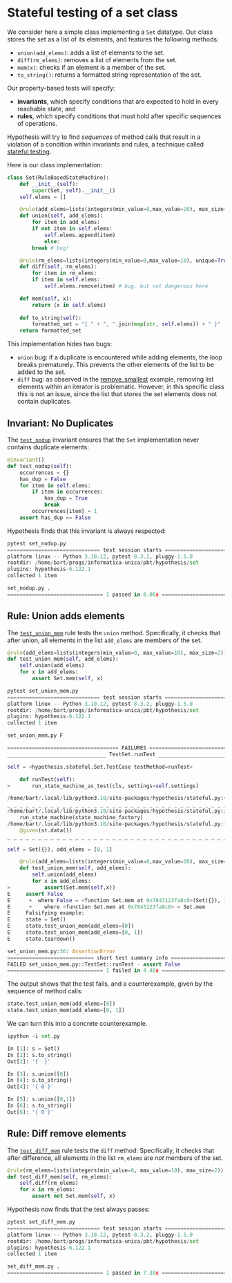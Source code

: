 # Stateful testing of a set class

We consider here a simple class implementing a `Set` datatype. 
Our class stores the set as a list of its elements, and features the following methods:
- `union(add_elems)`: adds a list of elements to the set.
- `diff(rm_elems)`: removes a list of elements from the set.
- `mem(x)`: checks if an element is a member of the set.
- `to_string()`: returns a formatted string representation of the set.

Our property-based tests will specify:
- **invariants**, which specify conditions that are expected to hold in every reachable state, and
- **rules**, which specify conditions that must hold after specific sequences of operations.

Hypothesis will try to find *sequences* of method calls that result in a violation of a condition within invariants and rules,
a technique called [stateful testing](https://hypothesis.readthedocs.io/en/latest/stateful.html).

Here is our class implementation:
```python
class Set(RuleBasedStateMachine):
    def __init__(self):
        super(Set, self).__init__()
	self.elems = []

    @rule(add_elems=lists(integers(min_value=0,max_value=20), max_size=5))
    def union(self, add_elems):
        for item in add_elems:
	    if not item in self.elems:
	        self.elems.append(item)
            else:
		break # bug!

    @rule(rm_elems=lists(integers(min_value=0,max_value=10), unique=True))		
    def diff(self, rm_elems):
        for item in rm_elems:
	    if item in self.elems:
	        self.elems.remove(item) # bug, but not dangerous here

    def mem(self, x):
        return (x in self.elems)
				
    def to_string(self):
        formatted_set = "{ " + ", ".join(map(str, self.elems)) + " }"
	return formatted_set
```
This implementation hides two bugs:
- `union` bug: if a duplicate is encountered while adding elements, the loop breaks prematurely. This prevents the other elements of the list to be added to the set. 
- `diff` bug: as observed in the [remove_smallest](../remove_smallest) example, removing list elements within an iterator is problematic. However, in this specific class this is not an issue, since the list that stores the set elements does not contain duplicates.

## Invariant: No Duplicates

The [`test_nodup`](set_nodop.py) invariant ensures that the `Set` implementation never contains duplicate elements:
```python
@invariant()
def test_nodup(self):
    occurrences = {}
    has_dup = False
    for item in self.elems:
        if item in occurrences:
            has_dup = True
            break
        occurrences[item] = 1
    assert has_dup == False
```
Hypothesis finds that this invariant is always respected:
```python
pytest set_nodup.py 
============================== test session starts ===============================
platform linux -- Python 3.10.12, pytest-8.3.2, pluggy-1.5.0
rootdir: /home/bart/progs/informatica-unica/pbt/hypothesis/set
plugins: hypothesis-6.122.1
collected 1 item                                                                 

set_nodup.py .                                                             [100%]
=============================== 1 passed in 8.06s ================================
```

## Rule: Union adds elements

The [`test_union_mem`](set_union_mem.py) rule tests the `union` method.
Specifically, it checks that after union, all elements in the list `add_elems` are members of the set.
```python
@rule(add_elems=lists(integers(min_value=0, max_value=10), max_size=2))
def test_union_mem(self, add_elems):	
    self.union(add_elems)
    for x in add_elems:
        assert Set.mem(self, x)
```

```python
pytest set_union_mem.py 
============================== test session starts ===============================
platform linux -- Python 3.10.12, pytest-8.3.2, pluggy-1.5.0
rootdir: /home/bart/progs/informatica-unica/pbt/hypothesis/set
plugins: hypothesis-6.122.1
collected 1 item                                                                 

set_union_mem.py F                                                         [100%]

==================================== FAILURES ====================================
________________________________ TestSet.runTest _________________________________

self = <hypothesis.stateful.Set.TestCase testMethod=runTest>

    def runTest(self):
>       run_state_machine_as_test(cls, settings=self.settings)

/home/bart/.local/lib/python3.10/site-packages/hypothesis/stateful.py:437: 
_ _ _ _ _ _ _ _ _ _ _ _ _ _ _ _ _ _ _ _ _ _ _ _ _ _ _ _ _ _ _ _ _ _ _ _ _ _ _ _ _ 
/home/bart/.local/lib/python3.10/site-packages/hypothesis/stateful.py:241: in run_state_machine_as_test
    run_state_machine(state_machine_factory)
/home/bart/.local/lib/python3.10/site-packages/hypothesis/stateful.py:108: in run_state_machine
    @given(st.data())
_ _ _ _ _ _ _ _ _ _ _ _ _ _ _ _ _ _ _ _ _ _ _ _ _ _ _ _ _ _ _ _ _ _ _ _ _ _ _ _ _ 

self = Set({}), add_elems = [0, 1]

    @rule(add_elems=lists(integers(min_value=0,max_value=10), max_size=2))
    def test_union_mem(self, add_elems):
    	self.union(add_elems)
    	for x in add_elems:
>   		assert(Set.mem(self,x))
E     assert False
E      +  where False = <function Set.mem at 0x7843123fa8c0>(Set({}), 1)
E      +    where <function Set.mem at 0x7843123fa8c0> = Set.mem
E     Falsifying example:
E     state = Set()
E     state.test_union_mem(add_elems=[0])
E     state.test_union_mem(add_elems=[0, 1])
E     state.teardown()

set_union_mem.py:36: AssertionError
============================ short test summary info =============================
FAILED set_union_mem.py::TestSet::runTest - assert False
=============================== 1 failed in 4.48s ================================
```
The output shows that the test fails, and a counterexample, given by the sequence of method calls:
```python
state.test_union_mem(add_elems=[0])
state.test_union_mem(add_elems=[0, 1])
```
We can turn this into a concrete counterexample.
```python
ipython -i set.py 

In [1]: s = Set()
In [2]: s.to_string()
Out[2]: '{  }'

In [3]: s.union([0])
In [4]: s.to_string()
Out[4]: '{ 0 }'

In [5]: s.union([0,1])
In [6]: s.to_string()
Out[6]: '{ 0 }'
```

## Rule: Diff remove elements

The [`test_diff_mem`](set_diff_mem.py) rule tests the `diff` method.
Specifically, it checks that after difference, all elements in the list `rm_elems` are *not* members of the set.
```python
@rule(rm_elems=lists(integers(min_value=0, max_value=10), max_size=2))
def test_diff_mem(self, rm_elems):	
    self.diff(rm_elems)
    for x in rm_elems:
        assert not Set.mem(self, x)
```
Hypothesis now finds that the test always passes:
```python
pytest set_diff_mem.py 
============================== test session starts ===============================
platform linux -- Python 3.10.12, pytest-8.3.2, pluggy-1.5.0
rootdir: /home/bart/progs/informatica-unica/pbt/hypothesis/set
plugins: hypothesis-6.122.1
collected 1 item                                                                 

set_diff_mem.py .                                                          [100%]
=============================== 1 passed in 7.38s ================================
```
